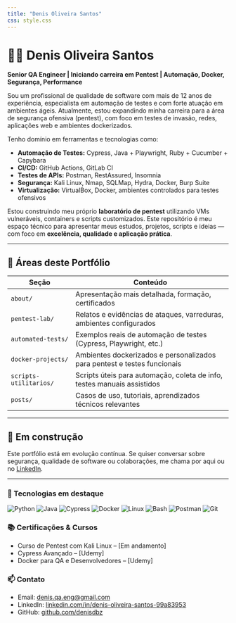 ```yaml
---
title: "Denis Oliveira Santos"
css: style.css
---
```




# 👨‍💻 Denis Oliveira Santos

**Senior QA Engineer | Iniciando carreira em Pentest | Automação, Docker, Segurança, Performance**

Sou um profissional de qualidade de software com mais de 12 anos de experiência, especialista em automação de testes e com forte atuação em ambientes ágeis. Atualmente, estou expandindo minha carreira para a área de segurança ofensiva (pentest), com foco em testes de invasão, redes, aplicações web e ambientes dockerizados.

Tenho domínio em ferramentas e tecnologias como:

- **Automação de Testes:** Cypress, Java + Playwright, Ruby + Cucumber + Capybara
- **CI/CD:** GitHub Actions, GitLab CI
- **Testes de APIs:** Postman, RestAssured, Insomnia
- **Segurança:** Kali Linux, Nmap, SQLMap, Hydra, Docker, Burp Suite
- **Virtualização:** VirtualBox, Docker, ambientes controlados para testes ofensivos

Estou construindo meu próprio **laboratório de pentest** utilizando VMs vulneráveis, containers e scripts customizados. Este repositório é meu espaço técnico para apresentar meus estudos, projetos, scripts e ideias — com foco em **excelência, qualidade e aplicação prática**.

---

## 🎯 Áreas deste Portfólio

| Seção                | Conteúdo                                                                 |
|----------------------|--------------------------------------------------------------------------|
| `about/`             | Apresentação mais detalhada, formação, certificados                     |
| `pentest-lab/`       | Relatos e evidências de ataques, varreduras, ambientes configurados     |
| `automated-tests/`   | Exemplos reais de automação de testes (Cypress, Playwright, etc.)       |
| `docker-projects/`   | Ambientes dockerizados e personalizados para pentest e testes funcionais|
| `scripts-utilitarios/`| Scripts úteis para automação, coleta de info, testes manuais assistidos|
| `posts/`             | Casos de uso, tutoriais, aprendizados técnicos relevantes               |

---

## 🚀 Em construção

Este portfólio está em evolução contínua. Se quiser conversar sobre segurança, qualidade de software ou colaborações, me chama por aqui ou no [LinkedIn](https://www.linkedin.com/in/denis-oliveira-santos-99a83953/).

---

### 📌 Tecnologias em destaque
![Python](https://img.shields.io/badge/-Python-333?style=flat&logo=python)
![Java](https://img.shields.io/badge/-Java-333?style=flat&logo=java)
![Cypress](https://img.shields.io/badge/-Cypress-333?style=flat&logo=cypress)
![Docker](https://img.shields.io/badge/-Docker-333?style=flat&logo=docker)
![Linux](https://img.shields.io/badge/-Linux-333?style=flat&logo=linux)
![Bash](https://img.shields.io/badge/-Bash-333?style=flat&logo=gnubash)
![Postman](https://img.shields.io/badge/-Postman-333?style=flat&logo=postman)
![Git](https://img.shields.io/badge/-Git-333?style=flat&logo=git)

### 📚 Certificações & Cursos

- Curso de Pentest com Kali Linux – [Em andamento]
- Cypress Avançado – [Udemy]
- Docker para QA e Desenvolvedores – [Udemy]

### 📫 Contato

- Email: denis.qa.eng@gmail.com
- LinkedIn: [linkedin.com/in/denis-oliveira-santos-99a83953](https://www.linkedin.com/in/denis-oliveira-santos-99a83953/)
- GitHub: [github.com/denisdbz](https://github.com/denisdbz)
